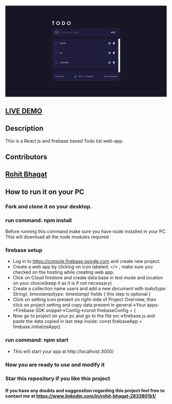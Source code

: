 ![Todo List Website](https://github.com/rohit01010/Todo-List-App/blob/main/WebsiteImage.png)

## <a href="https://todolist-60f09.web.app/">LIVE DEMO</a>

## Description

This is a React js and firebase based Todo list web-app.

## Contributors

## <a href="https://github.com/rohit01010">Rohit Bhagat</a>

## How to run it on your PC

### Fork and clone it on your desktop.

### run command: npm install

Before running this command make sure you have node installed in your PC.
This will download all the node modules required

### firebase setup

- Log in to <a href="https://console.firebase.google.com">https://console.firebase.google.com</a> and create new project.
- Create a web app by clicking on icon labeled: </> , make sure you checked on the hosting while creating web app.
- Click on Cloud firestore and create data base in test mode and location on your choice(keep it as it is if not necessary)
- Create a collection name _users_ and add a new document with _todo(type: String)_, _timestamp(type: timestamp)_ fields { this step is optional }
- Click on setting icon present on right-side of Project Overview, then click on project setting and copy data present in general->Your apps->Firebase SDK snippet->Config->const firebaseConfig = {
- Now go to project on your pc and go to the file src->firebase.js and paste the data copied in last step inside: const firebaseApp = firebase.initializeApp({

### run command: npm start

- This will start your app at http://localhost:3000/

### Now you are ready to use and modify it

### Star this repository if you like this project

#### If you have any doubts and suggesstion regarding this project feel free to contact me at <a href="https://www.linkedin.com/in/rohit-bhagat-2833801b1/">https://www.linkedin.com/in/rohit-bhagat-2833801b1/</a>
